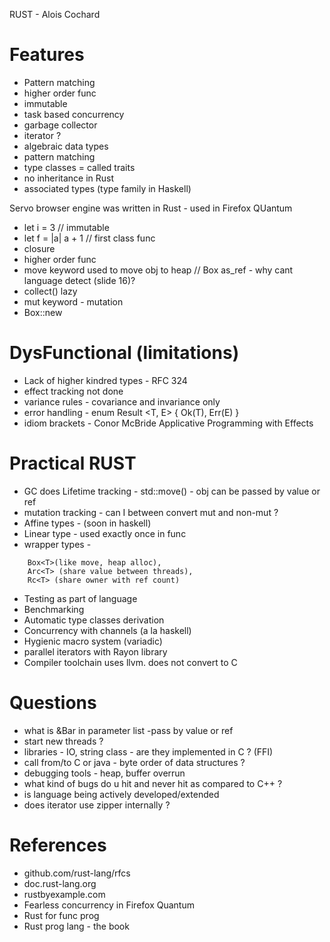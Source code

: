 
RUST - Alois Cochard

# Features
* Pattern matching
* higher order func
* immutable
* task based concurrency
* garbage collector
* iterator ?
* algebraic data types
* pattern matching
* type classes = called traits 
* no inheritance in Rust
* associated types  (type family in Haskell)

Servo browser engine was written in Rust - used in Firefox QUantum 

* let i = 3 // immutable
* let f = |a| a + 1 // first class func 
* closure
* higher order func
* move keyword used to move obj to heap // Box as_ref - why cant language detect (slide 16)?
* collect() lazy
* mut keyword - mutation
* Box::new

# DysFunctional (limitations)

* Lack of higher kindred types - RFC 324
* effect tracking not done
* variance rules - covariance and invariance only
* error handling - enum Result <T, E> { Ok(T), Err(E) }
* idiom brackets - Conor McBride Applicative Programming with Effects

# Practical RUST

* GC does Lifetime tracking - std::move() - obj can be passed by value or ref
* mutation tracking - can I between convert mut and non-mut ?
* Affine types - (soon in haskell) 
* Linear type - used exactly once in func
* wrapper types - 
```
	Box<T>(like move, heap alloc), 
	Arc<T> (share value between threads), 
	Rc<T> (share owner with ref count)
```
* Testing as part of language
* Benchmarking
* Automatic type classes derivation
* Concurrency with channels (a la haskell)
* Hygienic macro system (variadic)
* parallel iterators with Rayon library
* Compiler toolchain uses llvm.  does not convert to C


# Questions

* what is &Bar in parameter list  -pass by value or ref
* start new threads ?
* libraries - IO, string class - are they implemented in C ? (FFI)
* call from/to C or java - byte order of data structures ?
* debugging tools - heap, buffer overrun
* what kind of bugs do u hit and never hit as compared to C++ ?
* is language being actively developed/extended
* does iterator use zipper internally ?

# References

* github.com/rust-lang/rfcs
* doc.rust-lang.org
* rustbyexample.com
* Fearless concurrency in Firefox Quantum 
* Rust for func prog
* Rust prog lang - the book
